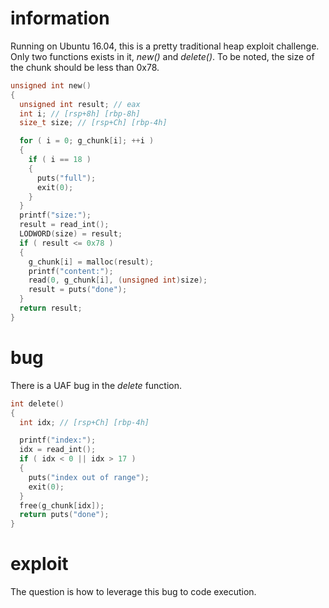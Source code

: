 # information
Running on Ubuntu 16.04, this is a pretty traditional heap exploit challenge.
Only two functions exists in it, *new()* and *delete()*.
To be noted, the size of the chunk should be less than 0x78.
```C
unsigned int new()
{
  unsigned int result; // eax
  int i; // [rsp+8h] [rbp-8h]
  size_t size; // [rsp+Ch] [rbp-4h]

  for ( i = 0; g_chunk[i]; ++i )
  {
    if ( i == 18 )
    {
      puts("full");
      exit(0);
    }
  }
  printf("size:");
  result = read_int();
  LODWORD(size) = result;
  if ( result <= 0x78 )
  {
    g_chunk[i] = malloc(result);
    printf("content:");
    read(0, g_chunk[i], (unsigned int)size);
    result = puts("done");
  }
  return result;
}
```
# bug
There is a UAF bug in the *delete* function.
```C
int delete()
{
  int idx; // [rsp+Ch] [rbp-4h]

  printf("index:");
  idx = read_int();
  if ( idx < 0 || idx > 17 )
  {
    puts("index out of range");
    exit(0);
  }
  free(g_chunk[idx]);
  return puts("done");
}
```
# exploit
The question is how to leverage this bug to code execution. 

